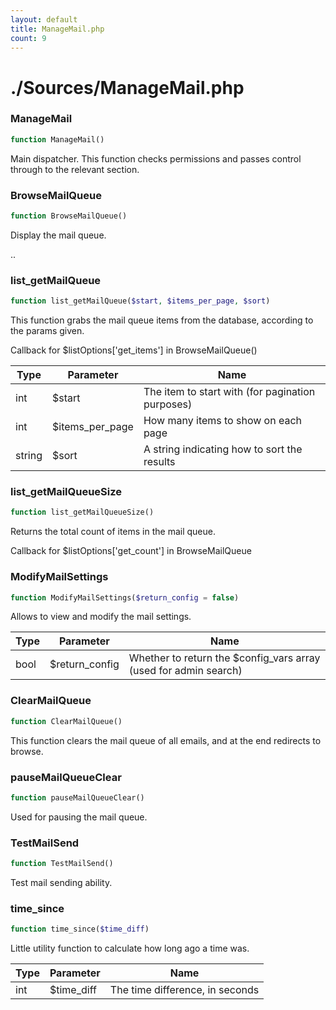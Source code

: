 ```yaml
---
layout: default
title: ManageMail.php
count: 9
---
```


# ./Sources/ManageMail.php

### ManageMail

```php
function ManageMail()
```
Main dispatcher. This function checks permissions and passes control through to the relevant section.




### BrowseMailQueue

```php
function BrowseMailQueue()
```
Display the mail queue.

..


### list_getMailQueue

```php
function list_getMailQueue($start, $items_per_page, $sort)
```
This function grabs the mail queue items from the database, according to the params given.

Callback for $listOptions['get_items'] in BrowseMailQueue()

Type|Parameter|Name
---|---|---
int|$start|The item to start with (for pagination purposes)
int|$items_per_page|How many items to show on each page
string|$sort|A string indicating how to sort the results

### list_getMailQueueSize

```php
function list_getMailQueueSize()
```
Returns the total count of items in the mail queue.

Callback for $listOptions['get_count'] in BrowseMailQueue


### ModifyMailSettings

```php
function ModifyMailSettings($return_config = false)
```
Allows to view and modify the mail settings.



Type|Parameter|Name
---|---|---
bool|$return_config|Whether to return the $config_vars array (used for admin search)

### ClearMailQueue

```php
function ClearMailQueue()
```
This function clears the mail queue of all emails, and at the end redirects to browse.




### pauseMailQueueClear

```php
function pauseMailQueueClear()
```
Used for pausing the mail queue.




### TestMailSend

```php
function TestMailSend()
```
Test mail sending ability.




### time_since

```php
function time_since($time_diff)
```
Little utility function to calculate how long ago a time was.



Type|Parameter|Name
---|---|---
int|$time_diff|The time difference, in seconds

